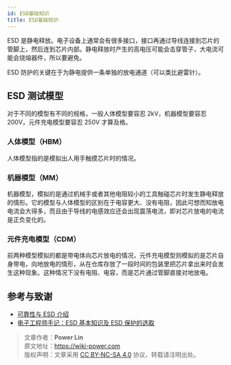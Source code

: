 ```yaml
---
id: ESD基础知识
title: ESD基础知识
---
```


ESD 是静电释放。电子设备上通常会有很多接口，接口再通过导线连接到芯片的管脚上，然后连到芯片内部。静电释放时产生的高电压可能会击穿管子，大电流可能会烧熔器件，所以要避免。

ESD 防护的关键在于为静电提供一条单独的放电通道（可以类比避雷针）。

## ESD 测试模型

对于不同的模型有不同的规格，一般人体模型要容忍 2kV，机器模型要容忍 200V，元件充电模型要容忍 250V 才算及格。

### 人体模型（HBM）

人体模型指的是模拟出人用手触摸芯片时的情况。

### 机器模型（MM）

机器模型，模拟的是通过机械手或者其他电阻较小的工具触碰芯片时发生静电释放的情形。它的模型与人体模型的区别在于电容更大、没有电阻，因此可想而知放电电流会大得多，而且由于导线的电感效应还会出现震荡电流，即对芯片放电的电流是正负变化的。

### 元件充电模型（CDM）

前两种模型模拟的都是带电体向芯片放电的情况，元件充电模型则模拟的是芯片自身带电，向地放电的情形，从在仓库存放了一段时间的包装里把芯片拿出来时会发生这种现象。这种情况下没有电阻、电容，而是芯片通过管脚直接对地放电。

## 参考与致谢

- [可靠性与 ESD 介绍](https://mazhaoxin.github.io/2021/08/01/Reliability_and_ESD_Introduction/)
- [电子工程师手记：ESD 基本知识及 ESD 保护的选取](https://haipeng.me/2019/09/03/esd-protection/)

> 文章作者：**Power Lin**  
> 原文地址：<https://wiki-power.com>  
> 版权声明：文章采用 [CC BY-NC-SA 4.0](https://creativecommons.org/licenses/by/4.0/deed.zh) 协议，转载请注明出处。
